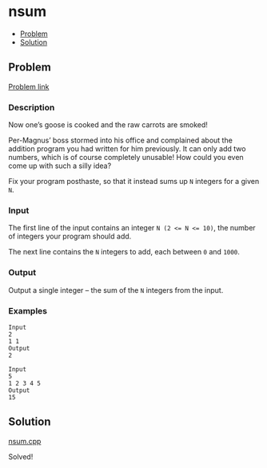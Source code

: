 # nsum
- [Problem](#problem)
- [Solution](#nsum.cpp)

## Problem
[Problem link](https://open.kattis.com/problems/nsum)

### Description
Now one’s goose is cooked and the raw carrots are smoked!

Per-Magnus’ boss stormed into his office and complained about the addition program you had written for him previously. It can only add two numbers, which is of course completely unusable! How could you even come up with such a silly idea?

Fix your program posthaste, so that it instead sums up `N` integers for a given `N`.

### Input
The first line of the input contains an integer `N (2 <= N <= 10)`, the number of integers your program should add.

The next line contains the `N` integers to add, each between `0` and `1000`.

### Output
Output a single integer – the sum of the `N` integers from the input.

### Examples
```
Input
2
1 1
Output
2
```
```
Input
5
1 2 3 4 5
Output
15
```

## Solution

[nsum.cpp](./nsum.cpp)

Solved!